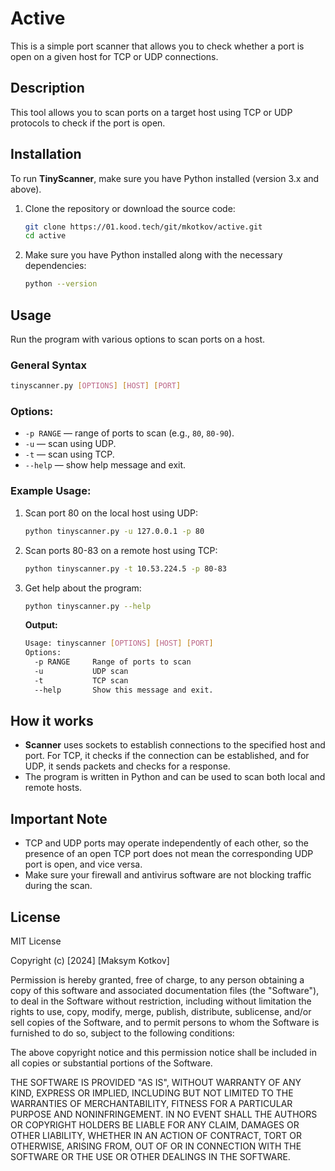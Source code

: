
# Active

This is a simple port scanner that allows you to check whether a port is open on a given host for TCP or UDP connections.

## Description

This tool allows you to scan ports on a target host using TCP or UDP protocols to check if the port is open.

## Installation

To run **TinyScanner**, make sure you have Python installed (version 3.x and above).

1. Clone the repository or download the source code:
    ```bash
    git clone https://01.kood.tech/git/mkotkov/active.git
    cd active
    ```

2. Make sure you have Python installed along with the necessary dependencies:
    ```bash
    python --version
    ```

## Usage

Run the program with various options to scan ports on a host.

### General Syntax

```bash
tinyscanner.py [OPTIONS] [HOST] [PORT]
```

### Options:

- `-p RANGE` — range of ports to scan (e.g., `80`, `80-90`).
- `-u` — scan using UDP.
- `-t` — scan using TCP.
- `--help` — show help message and exit.

### Example Usage:

1. Scan port 80 on the local host using UDP:

    ```bash
    python tinyscanner.py -u 127.0.0.1 -p 80
    ```

2. Scan ports 80-83 on a remote host using TCP:

    ```bash
    python tinyscanner.py -t 10.53.224.5 -p 80-83
    ```

3. Get help about the program:

    ```bash
    python tinyscanner.py --help
    ```

    **Output:**
    ```bash
    Usage: tinyscanner [OPTIONS] [HOST] [PORT]
    Options:
      -p RANGE     Range of ports to scan
      -u           UDP scan
      -t           TCP scan
      --help       Show this message and exit.
    ```

## How it works

- **Scanner** uses sockets to establish connections to the specified host and port. For TCP, it checks if the connection can be established, and for UDP, it sends packets and checks for a response.
- The program is written in Python and can be used to scan both local and remote hosts.

## Important Note

- TCP and UDP ports may operate independently of each other, so the presence of an open TCP port does not mean the corresponding UDP port is open, and vice versa.
- Make sure your firewall and antivirus software are not blocking traffic during the scan.


## License

MIT License

Copyright (c) [2024] [Maksym Kotkov]

Permission is hereby granted, free of charge, to any person obtaining a copy of this software and associated documentation files (the "Software"), to deal in the Software without restriction, including without limitation the rights to use, copy, modify, merge, publish, distribute, sublicense, and/or sell copies of the Software, and to permit persons to whom the Software is furnished to do so, subject to the following conditions:

The above copyright notice and this permission notice shall be included in all copies or substantial portions of the Software.

THE SOFTWARE IS PROVIDED "AS IS", WITHOUT WARRANTY OF ANY KIND, EXPRESS OR IMPLIED, INCLUDING BUT NOT LIMITED TO THE WARRANTIES OF MERCHANTABILITY, FITNESS FOR A PARTICULAR PURPOSE AND NONINFRINGEMENT. IN NO EVENT SHALL THE AUTHORS OR COPYRIGHT HOLDERS BE LIABLE FOR ANY CLAIM, DAMAGES OR OTHER LIABILITY, WHETHER IN AN ACTION OF CONTRACT, TORT OR OTHERWISE, ARISING FROM, OUT OF OR IN CONNECTION WITH THE SOFTWARE OR THE USE OR OTHER DEALINGS IN THE SOFTWARE.